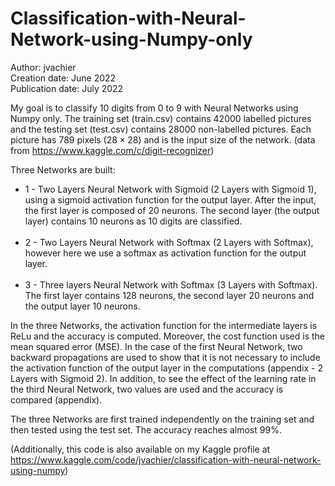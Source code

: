 # Classification-with-Neural-Network-using-Numpy-only

Author: jvachier <br>
Creation date: June 2022 <br>
Publication date: July 2022 <br>

My goal is to classify $10$ digits from $0$ to $9$ with Neural Networks using Numpy only. The training set (train.csv) contains $42 000$ labelled pictures and the testing set (test.csv) contains $28 000$ non-labelled pictures. Each picture has $789$ pixels ($28 \times 28$) and is the input size of the network. (data from https://www.kaggle.com/c/digit-recognizer) <br>

Three Networks are built: <br> 
* 1 - Two Layers Neural Network with Sigmoid (2 Layers with Sigmoid 1), using a sigmoid activation function for the output layer. After the input, the first layer is composed of $20$ neurons. The second layer (the output layer) contains $10$ neurons as $10$ digits are classified. <br><br>
* 2 - Two Layers Neural Network with Softmax (2 Layers with Softmax), however here we use a softmax as activation function for the output layer. <br><br>
* 3 - Three layers Neural Network with Softmax (3 Layers with Softmax). The first layer contains $128$ neurons, the second layer $20$ neurons and the output layer $10$ neurons.

In the three Networks, the activation function for the intermediate layers is ReLu and the accuracy is computed. Moreover, the cost function used is the mean squared error (MSE). In the case of the first Neural Network, two backward propagations are used to show that it is not necessary to include the activation function of the output layer in the computations (appendix - 2 Layers with Sigmoid 2). In addition, to see the effect of the learning rate in the third Neural Network, two values are used and the accuracy is compared (appendix). <br>

The three Networks are first trained independently on the training set and then tested using the test set. The accuracy reaches almost $99\%$.

(Additionally, this code is also available on my Kaggle profile at https://www.kaggle.com/code/jvachier/classification-with-neural-network-using-numpy)
